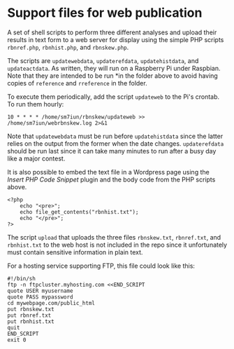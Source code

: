 # Support files for web publication
A set of shell scripts to perform three different analyses and 
upload their results in text form to a web server for display 
using the simple PHP scripts `rbnref.php`, `rbnhist.php`, and `rbnskew.php`.

The scripts are `updatewebdata`, `updaterefdata`, `updatehistdata`, and
`updateactdata`.
As written, they will run on a Raspberry Pi under Raspbian. Note that they are 
intended to be run *in the folder above to avoid having copies 
of `reference` and `rreference` in the folder.

To execute them periodically, add the script `updateweb` to the Pi's crontab. 
To run them hourly:

```
10 * * * * /home/sm7iun/rbnskew/updateweb >> /home/sm7iun/webrbnskew.log 2>&1
```

Note that `updatewebdata` must be run before `updatehistdata` since the
latter relies on the output from the former when the date changes. 
`updaterefdata` should be run last since it can take many minutes 
to run after a busy day like a major contest. 

It is also possible to embed the text file in a Wordpress page using
the *Insert PHP Code Snippet* plugin and the body code from the PHP 
scripts above. 

```
<?php
    echo "<pre>";
    echo file_get_contents("rbnhist.txt");
    echo "</pre>";
?>
```

The script `upload` that uploads the three files `rbnskew.txt`, `rbnref.txt`, 
and `rbnhist.txt` to the web host is not included in the repo since it 
unfortunately must contain sensitive information in plain text. 

For a hosting service supporting FTP, this file could look like this:

```
#!/bin/sh
ftp -n ftpcluster.myhosting.com <<END_SCRIPT
quote USER myusername
quote PASS mypassword
cd mywebpage.com/public_html
put rbnskew.txt
put rbnref.txt
put rbnhist.txt
quit
END_SCRIPT
exit 0
```

